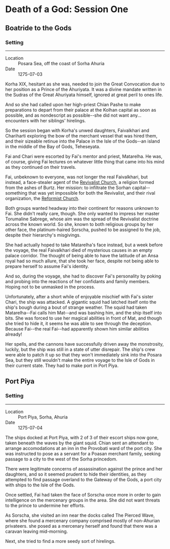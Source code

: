 # Death of a God: Session One

## Boatride to the Gods

<div class="event-infobar"'>
<h3>Setting</h3>
<hr>
<dl>
  <dt>Location</dt>
  <dd>Posara Sea, off the coast of Sorha Ahuria</dd>
  <dt>Date</dt>
  <dd>1275-07-03</dd>
</dl>
</div>


Korha XIX, hesitant as she was, needed to join the Great Convocation due to her
position as a Prince of the Ahuriyata. It was a divine mandate written in the
Sudras of the Great Ahuriyata himself, ignored at great peril to ones life.

And so she had called upon her high-priest Chian Pashe to make preparations to
depart from their palace at the Kolhan capital as soon as possible, and as
nondescript as possible--she did not want any... encounters with her siblings'
hirelings.

So the session began with Korha's unwed daughters, Faivalkhari and Chariharti
exploring the bow of the merchant vessel that was hired them, and their sizeable
retinue into the Palace in the Isle of the Gods--an island in the middle of the
Bay of Gods, Teheseyata.

Fai and Chari were escorted by Fai's mentor and priest, Matarelha. He was, of
course, giving Fai lectures on whatever little thing that came into his mind as
they continued on their travels.

Fai, unbeknown to everyone, was not longer the real Faivalkhari, but instead, a
face-stealer agent of the [Revivalist
Church](/religions/revivalist-divine-masochist.md), a religion formed from the
ashes of Burtz. Her mission: to infiltrate the Sorhan capital--something that
was yet impossible for both the Revivalist, and their rival organization, the
[Reformist Church](/religions/reformed-divine-masochist.md).

Both groups wanted headway into their continent for reasons unknown to Fai. She
didn't really care, though. She only wanted to impress her master Torumaline
Sabrege, whose aim was the spread of the Revivalist doctrine across the known
world. So she, known to both religious groups by her other face, the
platinum-haired Sorscha, pushed to be assigned to the job, despite their
hierarchy's misgivings.

She had actually hoped to take Matarelha's face instead, but a week before the
voyage, the real Faivalkhari died of mysterious causes in an empty palace
corridor. The thought of being able to have the latitude of an Ansa royal had so
much allure, that she took her face, despite not being able to prepare herself
to assume Fai's identity.

And so, during the voyage, she had to discover Fai's personality by poking and
probing into the reactions of her confidants and family members. Hoping not to
be unmasked in the process.

Unfortunately, after a short while of enjoyable mischief with Fai's sister
Chari, the ship was attacked. A gigantic squid had latched itself onto the
ship's bough during a bout of strange weather. The squid had taken
Matarelha--Fai calls him Mat--and was bashing him, and the ship itself into
bits. She was forced to use her magical abilities in front of Mat, and though
she tried to hide it, it seems he was able to see through the deception. Because
Fai--the real Fai--had apparently shown him similar abilities already!

Her spells, and the cannons have successfully driven away the monstrosity,
luckily, but the ship was still in a state of utter disrepair. The ship's crew
were able to patch it up so that they won't immediately sink into the Posara
Sea, but they still wouldn't make the entire voyage to the Isle of Gods in their
current state. They had to make port in Port Piya. 


## Port Piya

<div class="event-infobar"'>
<h3>Setting</h3>
<hr>
<dl>
  <dt>Location</dt>
  <dd>Port Piya, Sorha, Ahuria</dd>
  <dt>Date</dt>
  <dd>1275-07-04</dd>
</dl>
</div>

The ships docked at Port Piya, with 2 of 3 of their escort ships now gone, taken
beneath the waves by the giant squid. Chian sent an attendant to arrange
accomodations at an inn in the Provobati ward of the port city. She was
instructed to pose as a servant for a Poasan merchant family, seeking passage to
a city to the west of the Sorha princedom.

There were legitimate concerns of assassination against the prince and her
daughters, and so it seemed prudent to hide their identities, as they attempted
to find passage overland to the Gateway of the Gods, a port city with ships to
the Isle of the Gods.

Once settled, Fai had taken the face of Sorscha once more in order to gain
intelligence on the mercenary groups in the area. She did not want threats to
the prince to undermine her efforts.

As Sorscha, she visited an inn near the docks called The Pierced Wave, where she
found a mercenary company comprised mostly of non-Ahurian privateers. she posed
as a mercenary herself and found that there was a caravan leaving mid-morning.

Next, she tried to find a more seedy sort of hirelings.

